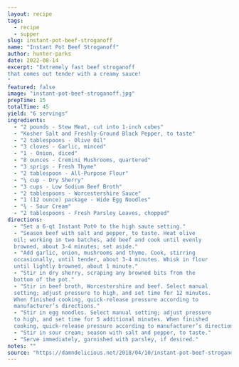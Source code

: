 ```yaml
---
layout: recipe
tags:
  - recipe
  - supper
slug: instant-pot-beef-stroganoff
name: "Instant Pot Beef Stroganoff"
author: hunter-parks
date: 2022-08-14
excerpt: "Extremely fast beef stroganoff
that comes out tender with a creamy sauce!
"
featured: false
image: "instant-pot-beef-stroganoff.jpg"
prepTime: 15
totalTime: 45
yield: "6 servings"
ingredients:
  - "2 pounds - Stew Meat, cut into 1-inch cubes"
  - "Kosher Salt and Freshly-Ground Black Pepper, to taste"
  - "2 tablespoons - Olive Oil"
  - "3 cloves - Garlic, minced"
  - "1 - Onion, diced"
  - "8 ounces - Cremini Mushrooms, quartered"
  - "3 sprigs - Fresh Thyme"
  - "2 tablespoon - All-Purpose Flour"
  - "¼ cup - Dry Sherry"
  - "3 cups - Low Sodium Beef Broth"
  - "2 tablespoons - Worcestershire Sauce"
  - "1 (12 ounce) package - Wide Egg Noodles"
  - "¾ - Sour Cream"
  - "2 tablespoons - Fresh Parsley Leaves, chopped"
directions:
  - "Set a 6-qt Instant Pot® to the high saute setting."
  - "Season beef with salt and pepper, to taste. Heat olive
  oil; working in two batches, add beef and cook until evenly
  browned, about 3-4 minutes; set aside."
  - "Add garlic, onion, mushrooms and thyme. Cook, stirring
  occasionally, until tender, about 3-4 minutes. Whisk in flour
  until lightly browned, about 1 minute."
  - "Stir in dry sherry, scraping any browned bits from the
  bottom of the pot."
  - "Stir in beef broth, Worcestershire and beef. Select manual
  setting; adjust pressure to high, and set time for 12 minutes.
  When finished cooking, quick-release pressure according to
  manufacturer’s directions."
  - "Stir in egg noodles. Select manual setting; adjust pressure
  to high, and set time for 5 additional minutes. When finished
  cooking, quick-release pressure according to manufacturer’s directions."
  - "Stir in sour cream; season with salt and pepper, to taste."
  - "Serve immediately, garnished with parsley, if desired."
notes: ""
source: "https://damndelicious.net/2018/04/10/instant-pot-beef-stroganoff/"
---
```

